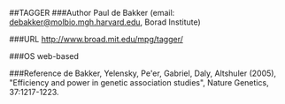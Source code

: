 ##TAGGER
###Author
Paul de Bakker (email: debakker@molbio.mgh.harvard.edu, Borad Institute)

###URL
http://www.broad.mit.edu/mpg/tagger/

###OS
web-based

###Reference
de Bakker, Yelensky, Pe'er, Gabriel, Daly, Altshuler (2005), "Efficiency and power in genetic association studies", Nature Genetics, 37:1217-1223.



